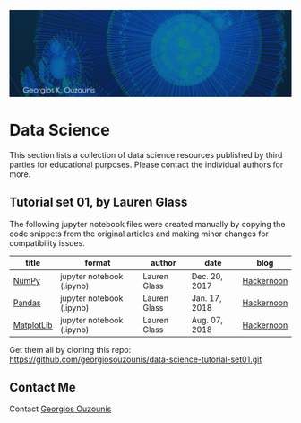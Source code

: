 ![Georgios K. Ouzounis](../graphics/atlogo1.png)

# Data Science

This section lists a collection of data science resources published by third parties for educational purposes. Please contact the individual authors for more.

## Tutorial set 01, by Lauren Glass

The following jupyter notebook files were created manually by copying the code snippets from the original articles and making minor changes for compatibility issues.

| title | format | author | date | blog |
|-------|--------|--------|------|------|
| [NumPy](./tutorial-set-01/tutorial_1_numpy.ipynb) | jupyter notebook (.ipynb) | Lauren Glass | Dec. 20, 2017 | [Hackernoon](https://hackernoon.com/fundamental-python-data-science-libraries-a-cheatsheet-part-1-4-58884e95c2bd) |
| [Pandas](./tutorial-set-01/tutorial_2_pandas.ipynb) | jupyter notebook (.ipynb) | Lauren Glass | Jan. 17, 2018 | [Hackernoon](https://hackernoon.com/fundamental-python-data-science-libraries-a-cheatsheet-part-2-4-fcf5fab9cdf1) |
| [MatplotLib](./tutorial-set-01/tutorial_3_matplotlib.ipynb) | jupyter notebook (.ipynb) | Lauren Glass | Aug. 07, 2018 | [Hackernoon](https://hackernoon.com/fundamental-python-data-science-libraries-a-cheatsheet-part-3-4-6c2aecc697a4) |

Get them all by cloning this repo: https://github.com/georgiosouzounis/data-science-tutorial-set01.git

## Contact Me

Contact [Georgios Ouzounis](mailto:georgios.ouzounis@gmail.com)
